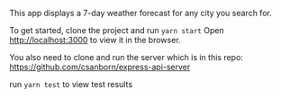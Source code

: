 
This app displays a 7-day weather forecast for any city you search for.


To get started,
clone the project and run `yarn start`
Open [http://localhost:3000](http://localhost:3000) to view it in the browser.

You also need to clone and run the server which is in this repo:
https://github.com/csanborn/express-api-server

run `yarn test` to view test results
